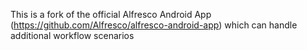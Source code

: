 This is a fork of the official Alfresco Android App (https://github.com/Alfresco/alfresco-android-app) which can handle additional workflow scenarios

